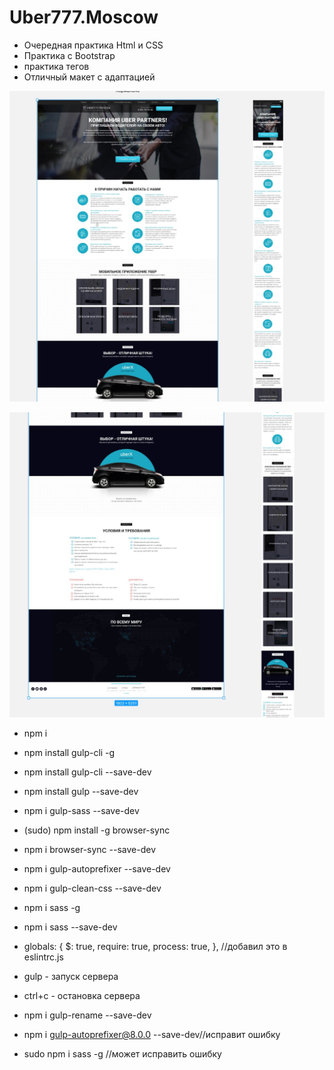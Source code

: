 # Uber777.Moscow

- Очередная практика Html и CSS
- Практика с Bootstrap
- практика тегов
- Отличный макет с адаптацией

![Screenshot](https://github.com/ZeRcooI/Uber777.Moscow/blob/main/src/figma/Screenshot%201.jpg)

![Screenshot](https://github.com/ZeRcooI/Uber777.Moscow/blob/main/src/figma/Screenshot%202.jpg)

- npm i
- npm install gulp-cli -g
- npm install gulp-cli --save-dev
- npm install gulp --save-dev
- npm i gulp-sass --save-dev
- (sudo) npm install -g browser-sync
- npm i browser-sync --save-dev
- npm i gulp-autoprefixer --save-dev
- npm i gulp-clean-css --save-dev
- npm i sass -g
- npm i sass --save-dev

- globals: {
  $: true,
  require: true,
  process: true,
  }, //добавил это в eslintrc.js

- gulp - запуск сервера
- ctrl+c - остановка сервера

- npm i gulp-rename --save-dev
- npm i gulp-autoprefixer@8.0.0 --save-dev//исправит ошибку
- sudo npm i sass -g //может исправить ошибку
